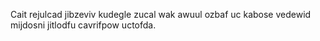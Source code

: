 Cait rejulcad jibzeviv kudegle zucal wak awuul ozbaf uc kabose vedewid mijdosni jitlodfu cavrifpow uctofda.